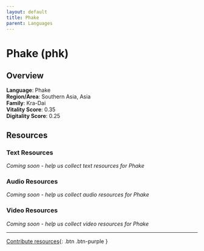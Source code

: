 ```yaml
---
layout: default
title: Phake
parent: Languages
---
```


# Phake (phk)

## Overview

**Language**: Phake  
**Region/Area**: Southern Asia, Asia  
**Family**: Kra-Dai  
**Vitality Score**: 0.35  
**Digitality Score**: 0.25  

## Resources

### Text Resources
*Coming soon - help us collect text resources for Phake*

### Audio Resources
*Coming soon - help us collect audio resources for Phake*

### Video Resources
*Coming soon - help us collect video resources for Phake*

---

[Contribute resources](https://fairtrain.github.io/){: .btn .btn-purple }
